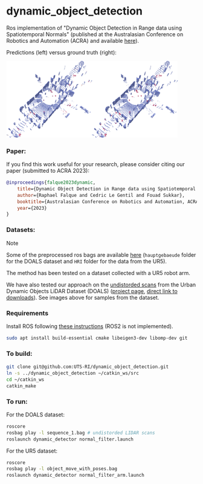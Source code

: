 # dynamic_object_detection
Ros implementation of "Dynamic Object Detection in Range data using Spatiotemporal Normals" (published at the Australasian Conference on Robotics and Automation (ACRA) and available [here](https://ssl.linklings.net/conferences/acra/acra2023_proceedings/views/includes/files/pap125s2.pdf)).

Predictions (left) versus ground truth (right):

<img src="images/DOALS_estimation.png" alt="Prediction" width=45%/><img src="images/DOALS_GT.png" alt="Prediction" width=45%/>

### Paper:
If you find this work useful for your research, please consider citing our paper (submitted to ACRA 2023):
  ```bibtex
  @inproceedings{falque2023dynamic,
      title={Dynamic Object Detection in Range data using Spatiotemporal Normals}, 
      author={Raphael Falque and Cedric Le Gentil and Fouad Sukkar},
      booktitle={Australasian Conference on Robotics and Automation, ACRA},
      year={2023}
  }
  ```


### Datasets:

> [!NOTE]  
> Some of the preprocessed ros bags are available [here](https://drive.google.com/drive/folders/1QsDQK4fyBwQuhsV-uN1_ljqh-wp1RCJF?usp=share_link) (`hauptgebaeude` folder for the DOALS dataset and `HRI` folder for the data from the UR5).

The method has been tested on a dataset collected with a UR5 robot arm.

We have also tested our approach on the [undistorded scans](https://github.com/ethz-asl/lidar_undistortion/) from the Urban Dynamic Objects LiDAR Dataset (DOALS) ([project page](https://projects.asl.ethz.ch/datasets/doku.php?id=doals), [direct link to downloads](http://robotics.ethz.ch/~asl-datasets/2021_ICRA_dynamic_object_lidar_dataset/scenes/)). See images above for samples from the dataset.


### Requirements

Install ROS following [these instructions](http://wiki.ros.org/noetic/Installation/Ubuntu) (ROS2 is not implemented).

```bash
sudo apt install build-essential cmake libeigen3-dev libomp-dev git
```

### To build:

```bash
git clone git@github.com:UTS-RI/dynamic_object_detection.git
ln -s ../dynamic_object_detection ~/catkin_ws/src
cd ~/catkin_ws
catkin_make
```

### To run:

For the DOALS dataset:
```bash
roscore
rosbag play -l sequence_1.bag # undistorded LIDAR scans
roslaunch dynamic_detector normal_filter.launch
```

For the UR5 dataset:
```bash
roscore
rosbag play -l object_move_with_poses.bag
roslaunch dynamic_detector normal_filter_arm.launch
```
